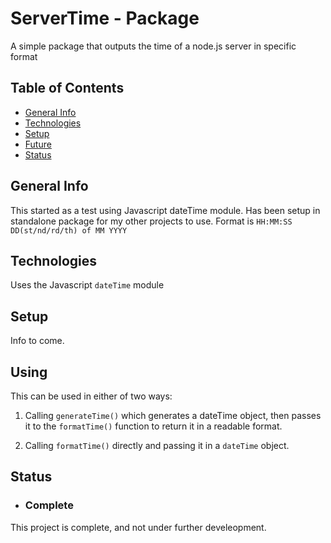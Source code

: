 # ServerTime - Package

A simple package that outputs the time of a node.js server in specific format

## Table of Contents

- [General Info](#General-Info)
- [Technologies](#Technologies)
- [Setup](#Setup)
- [Future](#Future)
- [Status](#Status)

## General Info

This started as a test using Javascript dateTime module.
Has been setup in standalone package for my other projects to use.
Format is `HH:MM:SS DD(st/nd/rd/th) of MM YYYY`
## Technologies

Uses the Javascript `dateTime` module

## Setup

Info to come.

## Using

This can be used in either of two ways:
1. Calling `generateTime()` which generates a dateTime object, then passes it to the `formatTime()`
function to return it in a readable format. 

2. Calling `formatTime()` directly and passing it in a `dateTime` object.

## Status 

- ### __Complete__

This project is complete, and not under further develeopment.